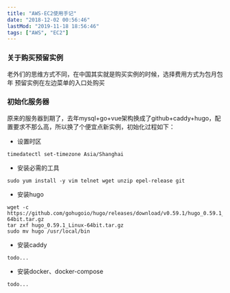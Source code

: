 ```yaml
---
title: "AWS-EC2使用手记"
date: "2018-12-02 00:56:46"
lastMod: "2019-11-18 18:56:46"
tags: ["AWS", "EC2"]
---
```


### 关于购买预留实例

老外们的思维方式不同，在中国其实就是购买实例的时候，选择费用方式为包月包年
预留实例在左边菜单的入口处购买

### 初始化服务器
原来的服务器到期了，去年mysql+go+vue架构换成了github+caddy+hugo，配置要求不那么高，所以换了个便宜点新实例，初始化过程如下：
- 设置时区
```shell
timedatectl set-timezone Asia/Shanghai
```

- 安装必需的工具
```shell
sudo yum install -y vim telnet wget unzip epel-release git
```

- 安装hugo
```shell
wget -c https://github.com/gohugoio/hugo/releases/download/v0.59.1/hugo_0.59.1_Linux-64bit.tar.gz
tar zxf hugo_0.59.1_Linux-64bit.tar.gz
sudo mv hugo /usr/local/bin
```

- 安装caddy
```shell
todo...
```

- 安装docker、docker-compose
```shell
todo...
```